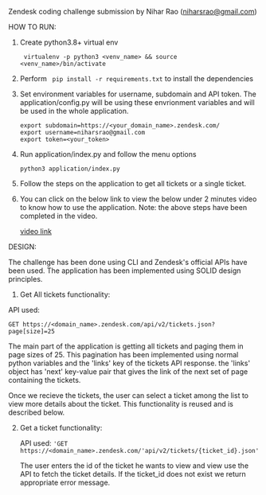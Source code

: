 Zendesk coding challenge submission by Nihar Rao (niharsrao@gmail.com)

HOW TO RUN:

1) Create python3.8+ virtual env
    
    ` virtualenv -p python3 <venv_name> && source <venv_name>/bin/activate`

2) Perform ` pip install -r requirements.txt` to install the dependencies

3) Set environment variables for username, subdomain and API token. The application/config.py will be using these envrionment variables and will be used in the whole application.
   
   ```
   export subdomain=https://<your_domain_name>.zendesk.com/
   export username=niharsrao@gmail.com
   export token=<your_token>
   ```

4) Run application/index.py and follow the menu options

   `python3 application/index.py`

5) Follow the steps on the application to get all tickets or a single ticket.
6) You can click on the below link to view the below under 2 minutes video to know how to use the application. 
Note: the above steps have been completed in the video.

   [video link](https://drive.google.com/file/d/1bXM-fwdr-Pzoc3sSIbshdBrssRcp3kDB/view?usp=sharing)



DESIGN:

The challenge has been done using CLI and Zendesk's official APIs have been used. The application has been implemented using SOLID design principles. 

1) Get All tickets functionality:

API used:

`GET https://<domain_name>.zendesk.com/api/v2/tickets.json?page[size]=25`

The main part of the application is getting all tickets and paging them in page sizes of 25.
This pagination has been implemented using normal python variables and the 'links' key of the tickets API response.
the 'links' object has 'next' key-value pair that gives the link of the next set of page containing the tickets.

Once we recieve the tickets, the user can select a ticket among the list to view more details about the ticket. 
This functionality is reused and is described below.

2) Get a ticket functionality:

   API used: `'GET https://<domain_name>.zendesk.com/'api/v2/tickets/{ticket_id}.json'`

   The user enters the id of the ticket he wants to view and view use the API to fetch the ticket details. If the ticket_id does not exist we return appropriate error message.
   







   
